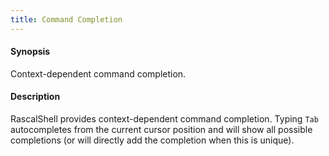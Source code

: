 ```yaml
---
title: Command Completion
---
```


#### Synopsis

Context-dependent command completion.

#### Description

RascalShell provides context-dependent command completion.
Typing `Tab` autocompletes from the current cursor position and will show all possible completions
(or will directly add the completion when this is unique).


